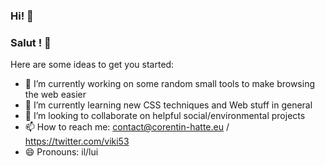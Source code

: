 ### Hi! 👋
### Salut ! 👋

Here are some ideas to get you started:

- 🔭 I’m currently working on some random small tools to make browsing the web easier
- 🌱 I’m currently learning new CSS techniques and Web stuff in general
- 👯 I’m looking to collaborate on helpful social/environmental projects
- 📫 How to reach me: contact@corentin-hatte.eu / https://twitter.com/viki53
- 😄 Pronouns: il/lui
